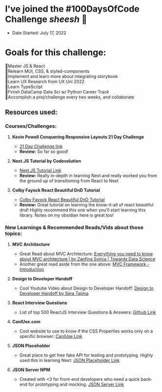 # I've joined the #100DaysOfCode Challenge _sheesh_ 💪

- Date Started: July 17, 2022

# Goals for this challenge:

📌Master JS & React <br/>
📌Relearn MUI, CSS, & styled-components <br/>
📌Implement and learn more about integrating storybook <br/>
📌Learn UX Research from UX Uni 2022 <br/>
📌Learn TypeScript <br/>
📌Finish DataCamp Data Sci w/ Python Career Track <br/>
📌Accomplish a proj/challenge every two weeks, and collaborate <br/>

## Resources used:

### Courses/Challenges:

1. **Kevin Powell Conquering Responsive Layouts 21 Day Challenge**

   - [21 Day Challenge link](https://courses.kevinpowell.co/conquering-responsive-layouts/)
   - **Review:** So far so good!

2. **Next.JS Tutorial by Codevolution**
   - [Next.JS Tutorial Link](https://youtube.com/playlist?list=PLC3y8-rFHvwgC9mj0qv972IO5DmD-H0ZH)
   - **Review:** Really in-depth in learning Next and really worked you from the ground up of transitioning from React to Next

3. **Colby Fayock React Beautiful DnD Tutorial**
   - [Colby Fayock React Beautiful DnD Tutorial](https://www.freecodecamp.org/news/how-to-add-drag-and-drop-in-react-with-react-beautiful-dnd/)
   - **Review:** Great tutorial on learning the know-it-all of react beautiful dnd! Highly recommend this one when you'll start learning this library. Notes on my obsidian here is great too!
### New Learnings & Recommended Reads/Vids about those topics:

1. **MVC Architecture**

   - Great Read about MVC Architecture: [Everything you need to know about MVC architecture | by Zanfina Svirca | Towards Data Science](https://towardsdatascience.com/everything-you-need-to-know-about-mvc-architecture-3c827930b4c1)
   - Another great read aside from the one above: [MVC Framework - Introduction](https://www.tutorialspoint.com/mvc_framework/mvc_framework_introduction.htm#:~:text=The%20Model%2DView%2DController%20,development%20aspects%20of%20an%20application.)

2. **Design to Developer Handoff**

   - Cool Youtube Video about Design to Developer Handoff: [Design to Developer Handoff by Sera Tajima](https://www.youtube.com/watch?v=xm2i9ITwikw&t=2s&ab_channel=TheCraftwithSeraTajima)

3. **React Interview Questions**

   - List of top 500 ReactJS Interview Questions & Answers: [Github Link](https://github.com/sudheerj/reactjs-interview-questions)

4. **CanIUse.com**

   - Cool website to use to know if the CSS Properties works only on a specific browser: [CanIUse Link](https://caniuse.com/)

5. **JSON Placeholder**
   - Great place to get free fake API for testing and prototyping. Highly used this in learning Next: [JSON Placeholder Link](https://jsonplaceholder.typicode.com/)

6. **JSON Server NPM**
   - Created with <3 for front-end developers who need a quick back-end for prototyping and mocking. [JSON Server Link](https://www.npmjs.com/package/json-server)